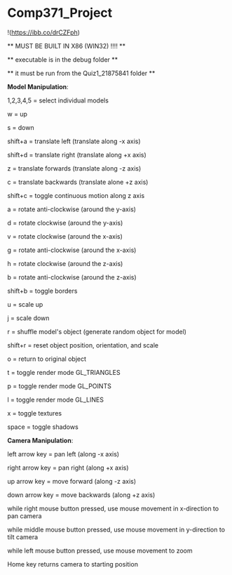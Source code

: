 # Comp371_Project

!(https://ibb.co/drCZFph)

** MUST BE BUILT IN X86 (WIN32) !!!! **

** executable is in the debug folder **

** it must be run from the Quiz1_21875841 folder **

**Model Manipulation**:

1,2,3,4,5 = select individual models

w = up

s = down

shift+a = translate left (translate along -x axis)

shift+d = translate right (translate along +x axis)

z = translate forwards (translate along -z axis)

c = translate backwards (translate alone +z axis)

shift+c = toggle continuous motion along z axis

a = rotate anti-clockwise (around the y-axis)

d = rotate clockwise (around the y-axis)

v = rotate clockwise (around the x-axis)

g = rotate anti-clockwise (around the x-axis)

h = rotate clockwise (around the z-axis)

b = rotate anti-clockwise (around the z-axis)

shift+b = toggle borders

u = scale up

j = scale down

r = shuffle model's object (generate random object for model)

shift+r = reset object position, orientation, and scale

o = return to original object

t = toggle render mode GL_TRIANGLES

p = toggle render mode GL_POINTS

l = toggle render mode GL_LINES

x = toggle textures

space = toggle shadows


**Camera Manipulation**:

left arrow key = pan left (along -x axis)

right arrow key = pan right (along +x axis)

up arrow key = move forward (along -z axis)

down arrow key = move backwards (along +z axis)

while right mouse button pressed, use mouse movement in x-direction to pan camera

while middle mouse button pressed, use mouse movement in y-direction to tilt camera

while left mouse button pressed, use mouse movement to zoom

Home key returns camera to starting position 
